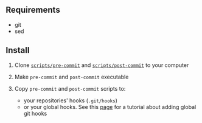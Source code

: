 ## Requirements

- git 
- sed

## Install

1. Clone [`scripts/pre-commit`](https://github.com/aomerk/go-modules-githook/blob/main/scripts/pre-commit)  and [`scripts/post-commit`](https://github.com/aomerk/go-modules-githook/blob/main/scripts/post-commit) to your computer

2. Make `pre-commit` and `post-commit` executable

3. Copy `pre-commit` and `post-commit` scripts to:
    - your repositories' hooks (`.git/hooks`) 
    - or your global hooks. See this [page](https://coderwall.com/p/jp7d5q/create-a-global-git-commit-hook) for a tutorial about adding global git hooks
